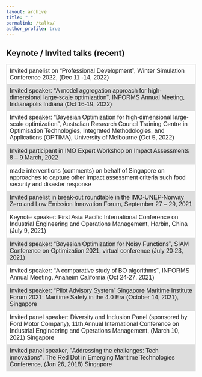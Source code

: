 ```yaml
---
layout: archive
title: " "
permalink: /talks/
author_profile: true
---
```


## Keynote / Invited talks (recent)
<html>

<style>
table {
  font-family: arial, sans-serif;
  border-collapse: collapse;
  width: 100%;
}

td, th {
  border: 1px solid #dddddd;
  text-align: left;
  padding: 8px;
}

tr:nth-child(even) {
  background-color: #dddddd;
}
</style>

<body>

<table>
<tr>
<td>Invited panelist on “Professional Development”, Winter Simulation Conference 2022, (Dec 11 -14, 2022)</td>
</tr>
<tr>
<td>Invited speaker: “A model aggregation approach for high-dimensional large-scale optimization”, INFORMS Annual Meeting, Indianapolis Indiana (Oct 16-19, 2022)</td>
</tr>
<tr>
<td>Invited speaker: “Bayesian Optimization for high-dimensional large-scale optimization”, Australian Research Council Training Centre in Optimisation Technologies, Integrated Methodologies, and Applications (OPTIMA), University of Melbourne (Oct 5, 2022)</td>
</tr>
<tr>
<td>Invited participant in IMO Expert Workshop on Impact Assessments 8 – 9 March, 2022</td>
</tr>
<tr>
<td>made interventions (comments) on behalf of Singapore on approaches to capture other impact assessment criteria such food security and disaster response</td>
</tr>
<tr>
<td>Invited panelist in break-out roundtable in the IMO-UNEP-Norway Zero and Low Emission Innovation Forum, September 27 – 29, 2021</td>
</tr>
<tr>
<td>Keynote speaker: First Asia Pacific International Conference on Industrial Engineering and Operations Management, Harbin, China (July 9, 2021)</td>
</tr>
<tr>
<td>Invited speaker: “Bayesian Optimization for Noisy Functions”, SIAM Conference on Optimization 2021, virtual conference (July 20-23, 2021)</td>
</tr>
<tr>
<td>Invited speaker: “A comparative study of BO algorithms”, INFORMS Annual Meeting, Anaheim California (Oct 24-27, 2021)</td>
</tr>
<tr>
<td>Invited speaker: “Pilot Advisory System” Singapore Maritime Institute Forum 2021: Maritime Safety in the 4.0 Era (October 14, 2021), Singapore</td>
</tr>
<tr>
<td>Invited panel speaker: Diversity and Inclusion Panel (sponsored by Ford Motor Company), 11th Annual International Conference on Industrial Engineering and Operations Management, (March 10, 2021) Singapore</td>
</tr>
<tr>
<td>Invited panel speaker, "Addressing the challenges: Tech innovations", The Red Dot in Emerging Maritime Technologies Conference, (Jan 26, 2018) Singapore </td>
</tr>
</table>
</body>
</html>


